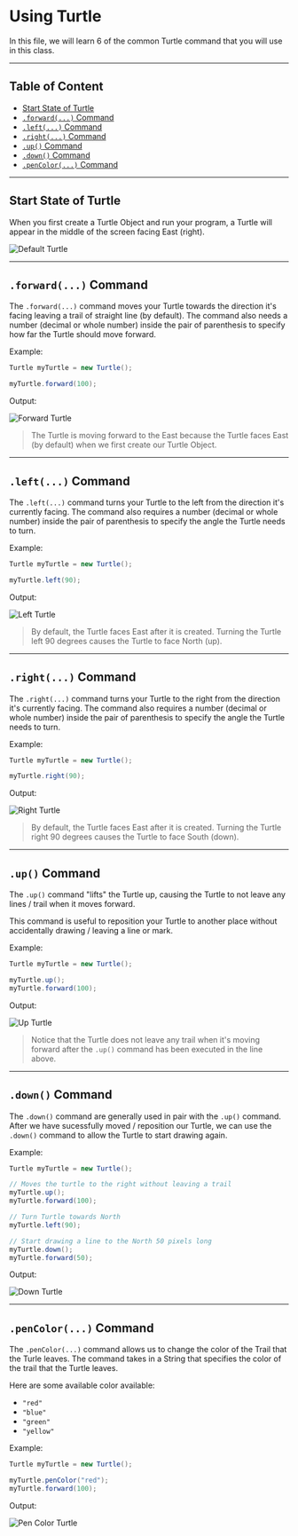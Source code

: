# Using Turtle

In this file, we will learn 6 of the common Turtle command that you will use in this class.

---

## Table of Content

- [Start State of Turtle](#start-state-of-turtle)
- [`.forward(...)` Command](#forward-command)
- [`.left(...)` Command](#left-command)
- [`.right(...)` Command](#right-command)
- [`.up()` Command](#penup-command)
- [`.down()` Command](#down-command)
- [`.penColor(...)` Command](#pencolor-command)

---

## Start State of Turtle

When you first create a Turtle Object and run your program, a Turtle will appear in the middle of the screen facing East (right).

![Default Turtle](/img/default_turtle.png)


---

## `.forward(...)` Command

The `.forward(...)` command moves your Turtle towards the direction it's facing leaving a trail of straight line (by default). The command also needs a number (decimal or whole number) inside the pair of parenthesis to specify how far the Turtle should move forward.

Example:

```java
Turtle myTurtle = new Turtle();

myTurtle.forward(100);
```

Output:

![Forward Turtle](/img/forward_turtle.png)

> The Turtle is moving forward to the East because the Turtle faces East (by default) when we first create our Turtle Object.

---

## `.left(...)` Command

The `.left(...)` command turns your Turtle to the left from the direction it's currently facing. The command also requires a number (decimal or whole number) inside the pair of parenthesis to specify the angle the Turtle needs to turn.

Example:

```java
Turtle myTurtle = new Turtle();

myTurtle.left(90);
```

Output:

![Left Turtle](/img/left_turtle.png)

> By default, the Turtle faces East after it is created. Turning the Turtle left 90 degrees causes the Turtle to face North (up).

---

## `.right(...)` Command

The `.right(...)` command turns your Turtle to the right from the direction it's currently facing. The command also requires a number (decimal or whole number) inside the pair of parenthesis to specify the angle the Turtle needs to turn.

Example:

```java
Turtle myTurtle = new Turtle();

myTurtle.right(90);
```

Output:

![Right Turtle](/img/right_turtle.png)

> By default, the Turtle faces East after it is created. Turning the Turtle right 90 degrees causes the Turtle to face South (down).

---

## `.up()` Command

The `.up()` command "lifts" the Turtle up, causing the Turtle to not leave any lines / trail when it moves forward.

This command is useful to reposition your Turtle to another place without accidentally drawing / leaving a line or mark.

Example:

```java
Turtle myTurtle = new Turtle();

myTurtle.up();
myTurtle.forward(100);
```

Output:

![Up Turtle](/img/up_turtle.png)

> Notice that the Turtle does not leave any trail when it's moving forward after the `.up()` command has been executed in the line above.

---

## `.down()` Command

The `.down()` command are generally used in pair with the `.up()` command. After we have sucessfully moved / reposition our Turtle, we can use the `.down()` command to allow the Turtle to start drawing again.

Example:

```java
Turtle myTurtle = new Turtle();

// Moves the turtle to the right without leaving a trail
myTurtle.up();
myTurtle.forward(100);

// Turn Turtle towards North
myTurtle.left(90);

// Start drawing a line to the North 50 pixels long
myTurtle.down();
myTurtle.forward(50);
```

Output:

![Down Turtle](/img/turtle_down.png)

---

## `.penColor(...)` Command

The `.penColor(...)` command allows us to change the color of the Trail that the Turle leaves. The command takes in a String that specifies the color of the trail that the Turtle leaves.

Here are some available color available:

- `"red"`
- `"blue"`
- `"green"`
- `"yellow"`

Example:

```java
Turtle myTurtle = new Turtle();

myTurtle.penColor("red");
myTurtle.forward(100);
```

Output:

![Pen Color Turtle](/img/pencolor_turtle.png)







